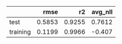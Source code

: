|          |   rmse |     r2 |   avg_nll |
|:---------|-------:|-------:|----------:|
| test     | 0.5853 | 0.9255 |    0.7612 |
| training | 0.1199 | 0.9966 |   -0.407  |